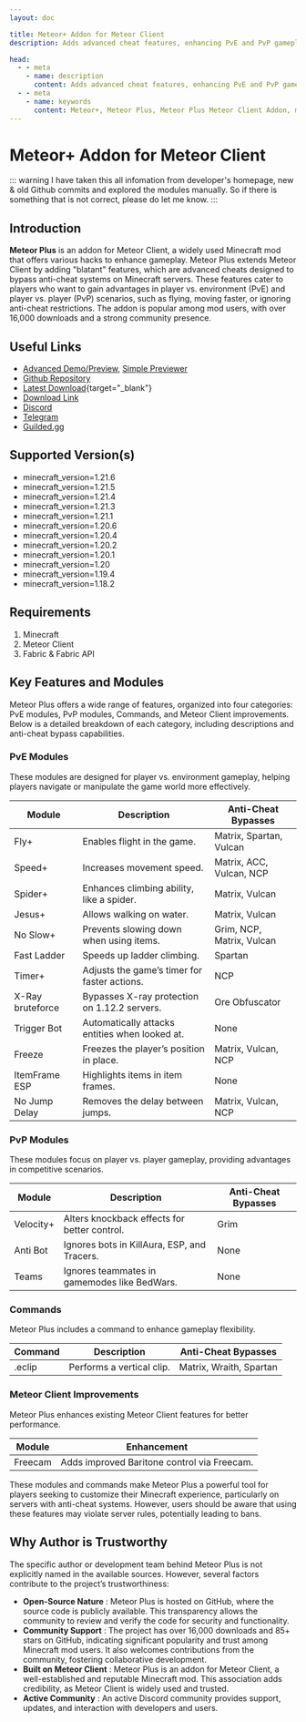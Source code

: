 ```yaml
---
layout: doc

title: Meteor+ Addon for Meteor Client
description: Adds advanced cheat features, enhancing PvE and PvP gameplay

head:
  - - meta
    - name: description
      content: Adds advanced cheat features, enhancing PvE and PvP gameplay
  - - meta
    - name: keywords
      content: Meteor+, Meteor Plus, Meteor Plus Meteor Client Addon, meteor client, meteor client addon, minecraft mods
---
```


# Meteor+ Addon for Meteor Client
::: warning
I have taken this all infomation from developer's homepage, new & old Github commits and explored the modules manually. So if there is something that is not correct, please do let me know.
:::

## Introduction

**Meteor Plus** is an addon for Meteor Client, a widely used Minecraft mod that offers various hacks to enhance gameplay. Meteor Plus extends Meteor Client by adding "blatant" features, which are advanced cheats designed to bypass anti-cheat systems on Minecraft servers. These features cater to players who want to gain advantages in player vs. environment (PvE) and player vs. player (PvP) scenarios, such as flying, moving faster, or ignoring anti-cheat restrictions. The addon is popular among mod users, with over 16,000 downloads and a strong community presence.

## Useful Links

* [Advanced Demo/Preview](/en/meteor/preview/?MeteorClientPlus/MeteorPlus/tree/1.21.6/src/main/java/nekiplay/meteorplus/features/modules), [Simple Previewer](/en/meteor/preview/simple/?MeteorClientPlus/MeteorPlus/tree/1.21.6/src/main/java/nekiplay/meteorplus/features/modules)
* [Github Repository](https://github.com/MeteorClientPlus/MeteorPlus)
* [Latest Download](/en/download/?MeteorClientPlus/MeteorPlus){target="_blank"}
* [Download Link](https://meteorclientplus.github.io/versions.html)
* [Discord](https://discord.com/invite/N3gqYc7GRS)
* [Telegram](https://t.me/+E3PuLb8cZOlmZWIy)
* [Guilded.gg](https://www.guilded.gg/i/27dAlJKk)

## Supported Version(s)

* minecraft_version=1.21.6
* minecraft_version=1.21.5
* minecraft_version=1.21.4
* minecraft_version=1.21.3
* minecraft_version=1.21.1
* minecraft_version=1.20.6
* minecraft_version=1.20.4
* minecraft_version=1.20.2
* minecraft_version=1.20.1
* minecraft_version=1.20
* minecraft_version=1.19.4
* minecraft_version=1.18.2

## Requirements

1. Minecraft
2. Meteor Client
3. Fabric & Fabric API

## Key Features and Modules

Meteor Plus offers a wide range of features, organized into four categories: PvE modules, PvP modules, Commands, and Meteor Client improvements. Below is a detailed breakdown of each category, including descriptions and anti-cheat bypass capabilities.

### PvE Modules

These modules are designed for player vs. environment gameplay, helping players navigate or manipulate the game world more effectively.


| Module           | Description                                    | Anti-Cheat Bypasses       |
| ------------------ | ------------------------------------------------ | --------------------------- |
| Fly+             | Enables flight in the game.                    | Matrix, Spartan, Vulcan   |
| Speed+           | Increases movement speed.                      | Matrix, ACC, Vulcan, NCP  |
| Spider+          | Enhances climbing ability, like a spider.      | Matrix, Vulcan            |
| Jesus+           | Allows walking on water.                       | Matrix, Vulcan            |
| No Slow+         | Prevents slowing down when using items.        | Grim, NCP, Matrix, Vulcan |
| Fast Ladder      | Speeds up ladder climbing.                     | Spartan                   |
| Timer+           | Adjusts the game’s timer for faster actions.  | NCP                       |
| X-Ray bruteforce | Bypasses X-ray protection on 1.12.2 servers.   | Ore Obfuscator            |
| Trigger Bot      | Automatically attacks entities when looked at. | None                      |
| Freeze           | Freezes the player’s position in place.       | Matrix, Vulcan, NCP       |
| ItemFrame ESP    | Highlights items in item frames.               | None                      |
| No Jump Delay    | Removes the delay between jumps.               | Matrix, Vulcan, NCP       |

### PvP Modules

These modules focus on player vs. player gameplay, providing advantages in competitive scenarios.


| Module    | Description                                  | Anti-Cheat Bypasses |
| ----------- | ---------------------------------------------- | --------------------- |
| Velocity+ | Alters knockback effects for better control. | Grim                |
| Anti Bot  | Ignores bots in KillAura, ESP, and Tracers.  | None                |
| Teams     | Ignores teammates in gamemodes like BedWars. | None                |

### Commands

Meteor Plus includes a command to enhance gameplay flexibility.


| Command | Description               | Anti-Cheat Bypasses     |
| --------- | --------------------------- | ------------------------- |
| .eclip  | Performs a vertical clip. | Matrix, Wraith, Spartan |

### Meteor Client Improvements

Meteor Plus enhances existing Meteor Client features for better performance.


| Module  | Enhancement                                 |
| --------- | --------------------------------------------- |
| Freecam | Adds improved Baritone control via Freecam. |

These modules and commands make Meteor Plus a powerful tool for players seeking to customize their Minecraft experience, particularly on servers with anti-cheat systems. However, users should be aware that using these features may violate server rules, potentially leading to bans.

## Why Author is Trustworthy

The specific author or development team behind Meteor Plus is not explicitly named in the available sources. However, several factors contribute to the project’s trustworthiness:

* **Open-Source Nature** : Meteor Plus is hosted on GitHub, where the source code is publicly available. This transparency allows the community to review and verify the code for security and functionality.
* **Community Support** : The project has over 16,000 downloads and 85+ stars on GitHub, indicating significant popularity and trust among Minecraft mod users. It also welcomes contributions from the community, fostering collaborative development.
* **Built on Meteor Client** : Meteor Plus is an addon for Meteor Client, a well-established and reputable Minecraft mod. This association adds credibility, as Meteor Client is widely used and trusted.
* **Active Community** : An active Discord community provides support, updates, and interaction with developers and users.
